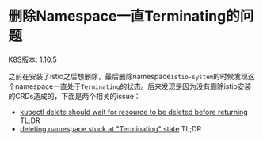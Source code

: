 # 删除Namespace一直Terminating的问题

K8S版本: 1.10.5

之前在安装了istio之后想删除，最后删除namespace`istio-system`的时候发现这个namespace一直处于`Terminating`的状态。后来发现是因为没有删除istio安装的CRDs造成的，下面是两个相关的issue：

* [kubectl delete should wait for resource to be deleted before returning][issue-42594] TL;DR 
* [deleting namespace stuck at "Terminating" state][issue-60807] TL;DR 


[issue-42594]: https://github.com/kubernetes/kubernetes/issues/42594
[issue-60807]: https://github.com/kubernetes/kubernetes/issues/60807